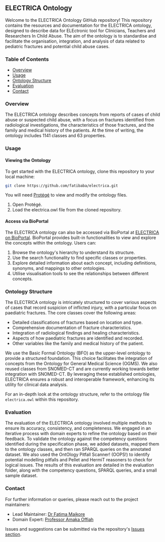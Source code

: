 ## ELECTRICA Ontology

Welcome to the ELECTRICA Ontology GitHub repository! This repository contains the resources and documentation for the ELECTRICA ontology, designed to describe data for ELEctronic tool for Clinicians, Teachers and Researchers In Child Abuse. The aim of the ontology is to standardise and facilitate the organisation, integration, and analysis of data related to pediatric fractures and potential child abuse cases.

### Table of Contents
- [Overview](#overview)
- [Usage](#usage)
- [Ontology Structure](#ontology-structure)
- [Evaluation](#evaluation)
- [Contact](#contact)

### Overview
The ELECTRICA ontology describes concepts from reports of cases of child abuse or suspected child abuse, with a focus on fractures identified from radiological investigations, the characteristics of those fractures, and the family and medical history of the patients. At the time of writing, the ontology includes 1141 classes and 63 properties. 

### Usage

#### Viewing the Ontology
To get started with the ELECTRICA ontology, clone this repository to your local machine:
```bash
git clone https://github.com/fatibaba/electrica.git
```
You will need [Protégé](https://protege.stanford.edu) to view and modify the ontology files.

1. Open Protégé.
2. Load the electrica.owl file from the cloned repository.

#### Access via BioPortal
The ELECTRICA ontology can also be accessed via BioPortal at [ELECTRICA on BioPortal](https://bioportal.bioontology.org/ontologies/ELECTRICA). BioPortal provides built-in functionalities to view and explore the concepts within the ontology. Users can:

1. Browse the ontology's hierarchy to understand its structure.
2. Use the search functionality to find specific classes or properties.
3. Explore detailed information about each concept, including definitions, synonyms, and mappings to other ontologies.
4. Utilise visualisation tools to see the relationships between different concepts.

### Ontology Structure
The ELECTRICA ontology is intricately structured to cover various aspects of cases that record suspicion of inflicted injury, with a particular focus on paediatric fractures. The core classes cover the following areas:

* Detailed classifications of fractures based on location and type.
* Comprehensive documentation of fracture characteristics.
* Integration of radiological findings and healing characteristics.
* Aspects of how paediatric fractures are identified and recorded.
* Other variables like the family and medical history of the patient.

We use the Basic Formal Ontology (BFO) as the upper-level ontology to provide a structured foundation. This choice facilitates the integration of concepts from the Ontology for General Medical Science (OGMS). We also reused classes from SNOMED-CT and are currently working towards better integration with SNOMED-CT. By leveraging these established ontologies, ELECTRICA ensures a robust and interoperable framework, enhancing its utility for clinical data analysis.

For an in-depth look at the ontology structure, refer to the ontology file `electrica.owl` within this repository.

### Evaluation
The evaluation of the ELECTRICA ontology involved multiple methods to ensure its accuracy, consistency, and completeness. We engaged in an iterative process with domain experts to refine the ontology based on their feedback. To validate the ontology against the competency questions identified during the specification phase, we added datasets, mapped them to the ontology classes, and then ran SPARQL queries on the annotated dataset. We also used the OntOlogy Pitfall Scanner! (OOPS!) to identify potential modelling pitfalls and Pellet and HermiT reasoners to check for logical issues. The results of this evaluation are detailed in the evaluation folder, along with the competency questions, SPARQL queries, and a small sample dataset.

### Contact
For further information or queries, please reach out to the project maintainers:

* Lead Maintainer: [Dr Fatima Maikore](https://www.sheffield.ac.uk/cs/people/academic/fatima-maikore) 
* Domain Expert: [Professor Amaka Offiah](https://www.sheffield.ac.uk/smph/people/clinical-medicine/amaka-offiah)

Issues and suggestions can be submitted via the repository's [Issues section](https://github.com/fatibaba/electrica/issues).


